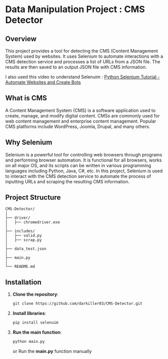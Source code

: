 # Data Manipulation Project : CMS Detector 

## Overview

This project provides a tool for detecting the CMS (Content Management System) used by websites. It uses Selenium to automate interactions with a CMS detection service and processes a list of URLs from a JSON file. The results are then saved to an output JSON file with CMS information.

I also used this video to understand Selenuim :
[Python Selenium Tutorial - Automate Websites and Create Bots](https://www.youtube.com/watch?v=NB8OceGZGjA&t=1498s)


## What is CMS

A Content Management System (CMS) is a software application used to create, manage, and modify digital content. CMSs are commonly used for web content management and enterprise content management. Popular CMS platforms include WordPress, Joomla, Drupal, and many others.

## Why Selenium

Selenium is a powerful tool for controlling web browsers through programs and performing browser automation. It is functional for all browsers, works on all major OS, and its scripts can be written in various programming languages including Python, Java, C#, etc. In this project, Selenium is used to interact with the CMS detection service to automate the process of inputting URLs and scraping the resulting CMS information.

## Project Structure
```
CMS-Detector/
│
├── driver/
│   ├── chromedriver.exe
│
├── includes/
│   ├── valid.py            
│   ├── scrap.py            
│
├── data_test.json
│
├── main.py
│   
└── README.md              
```

## Installation

1. **Clone the repository**:
   ```bash
   git clone https://github.com/darkiller03/CMS-Detector.git
   ```
2. **Install libraries**:
    ```bash
    pip install selenuim 
    ```
2. **Run the main function**:
    ```bash
   python main.py
   ```
   or Run the **main.py** function manually


